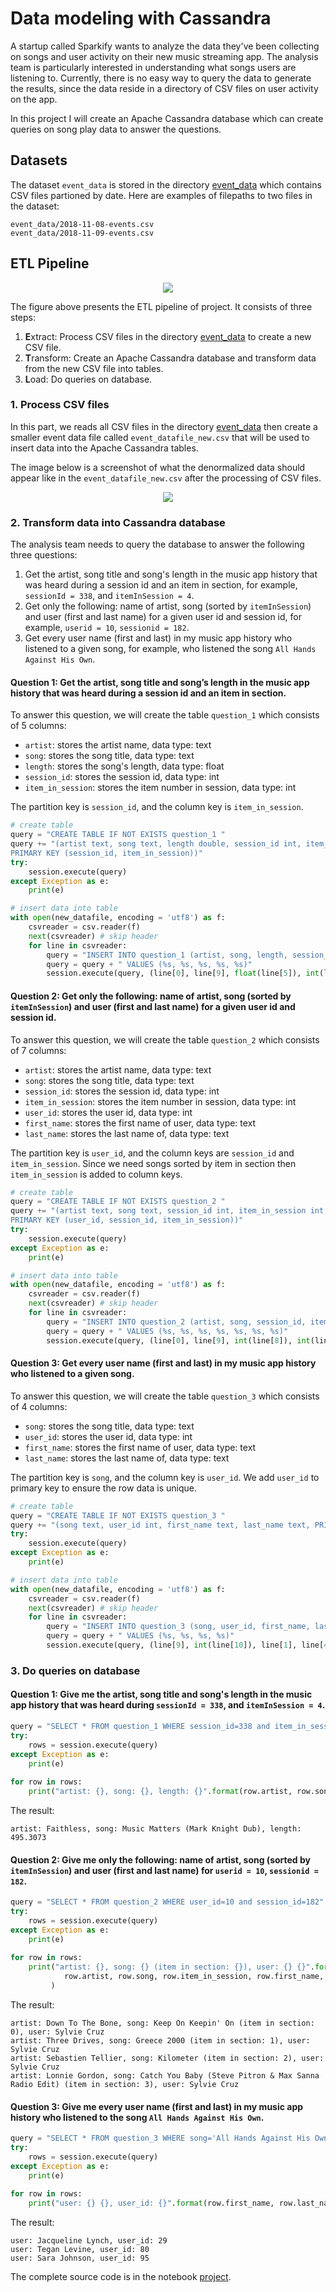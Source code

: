 # Data modeling with Cassandra

A startup called Sparkify wants to analyze the data they've been collecting on songs and user activity on their new music streaming app. The analysis team is particularly interested in understanding what songs users are listening to. Currently, there is no easy way to query the data to generate the results, since the data reside in a directory of CSV files on user activity on the app.

In this project I will create an Apache Cassandra database which can create queries on song play data to answer the questions.

## Datasets

The dataset `event_data` is stored in the directory [event_data](event_data/)   which contains CSV files partioned by date. Here are examples of filepaths to two files in the dataset:

```
event_data/2018-11-08-events.csv
event_data/2018-11-09-events.csv
```

## ETL Pipeline

<p align="center">
<img src="images/pipeline.svg"/>
</p>

The figure above presents the ETL pipeline of project. It consists of three steps:

1. **E**xtract: Process CSV files in the directory [event_data](event_data/) to create a new CSV file.
2. **T**ransform: Create an Apache Cassandra database and transform data from the new CSV file into tables.
3. **L**oad: Do queries on database.

### 1. Process CSV files

In this part, we reads all CSV files in the directory [event_data](event_data/) then create a smaller event data file called `event_datafile_new.csv` that will be used to insert data into the Apache Cassandra tables.

The image below is a screenshot of what the denormalized data should appear like in the `event_datafile_new.csv` after the processing of CSV files.

<p align="center">
<img src="images/image_event_datafile_new.jpg"/>
</p>

### 2. Transform data into Cassandra database

The analysis team needs to query the database to answer the following three questions:
1. Get the artist, song title and song's length in the music app history that was heard during a session id and an item in section, for example, `sessionId = 338`, and `itemInSession = 4`.
2. Get only the following: name of artist, song (sorted by `itemInSession`) and user (first and last name) for a given user id and session id, for example, `userid = 10`, `sessionid = 182`.
3. Get every user name (first and last) in my music app history who listened to a given song, for example, who listened the song `All Hands Against His Own`.

#### Question 1: Get the artist, song title and song’s length in the music app history that was heard during a session id and an item in section.

To answer this question, we will create the table  `question_1`  which consists of 5 columns:

-   `artist`: stores the artist name, data type: text
-   `song`: stores the song title, data type: text
-   `length`: stores the song's length, data type: float
-   `session_id`: stores the session id, data type: int
-   `item_in_session`: stores the item number in session, data type: int

The partition key is  `session_id`, and the column key is  `item_in_session`.

```Python
# create table
query = "CREATE TABLE IF NOT EXISTS question_1 "
query += "(artist text, song text, length double, session_id int, item_in_session int, \
PRIMARY KEY (session_id, item_in_session))"
try:
    session.execute(query)
except Exception as e:
    print(e)

# insert data into table
with open(new_datafile, encoding = 'utf8') as f:
    csvreader = csv.reader(f)
    next(csvreader) # skip header
    for line in csvreader:
        query = "INSERT INTO question_1 (artist, song, length, session_id, item_in_session)"
        query = query + " VALUES (%s, %s, %s, %s, %s)"
        session.execute(query, (line[0], line[9], float(line[5]), int(line[8]), int(line[3])))
```

#### Question 2: Get only the following: name of artist, song (sorted by `itemInSession`) and user (first and last name) for a given user id and session id.

To answer this question, we will create the table  `question_2`  which consists of 7 columns:

-   `artist`: stores the artist name, data type: text
-   `song`: stores the song title, data type: text
-   `session_id`: stores the session id, data type: int
-   `item_in_session`: stores the item number in session, data type: int
-   `user_id`: stores the user id, data type: int
-   `first_name`: stores the first name of user, data type: text
-   `last_name`: stores the last name of, data type: text

The partition key is  `user_id`, and the column keys are  `session_id`  and  `item_in_session`. Since we need songs sorted by item in section then  `item_in_session`  is added to column keys.

```Python
# create table
query = "CREATE TABLE IF NOT EXISTS question_2 "
query += "(artist text, song text, session_id int, item_in_session int, user_id int, first_name text, last_name text, \
PRIMARY KEY (user_id, session_id, item_in_session))"
try:
    session.execute(query)
except Exception as e:
    print(e)

# insert data into table
with open(new_datafile, encoding = 'utf8') as f:
    csvreader = csv.reader(f)
    next(csvreader) # skip header
    for line in csvreader:
        query = "INSERT INTO question_2 (artist, song, session_id, item_in_session, user_id, first_name, last_name)"
        query = query + " VALUES (%s, %s, %s, %s, %s, %s, %s)"
        session.execute(query, (line[0], line[9], int(line[8]), int(line[3]), int(line[10]), line[1], line[4])) 
```

#### Question 3: Get every user name (first and last) in my music app history who listened to a given song.

To answer this question, we will create the table  `question_3`  which consists of 4 columns:

-   `song`: stores the song title, data type: text
-   `user_id`: stores the user id, data type: int
-   `first_name`: stores the first name of user, data type: text
-   `last_name`: stores the last name of, data type: text

The partition key is  `song`, and the column key is  `user_id`. We add  `user_id`  to primary key to ensure the row data is unique.

```Python
# create table
query = "CREATE TABLE IF NOT EXISTS question_3 "
query += "(song text, user_id int, first_name text, last_name text, PRIMARY KEY (song, user_id))"
try:
    session.execute(query)
except Exception as e:
    print(e)

# insert data into table
with open(new_datafile, encoding = 'utf8') as f:
    csvreader = csv.reader(f)
    next(csvreader) # skip header
    for line in csvreader:
        query = "INSERT INTO question_3 (song, user_id, first_name, last_name)"
        query = query + " VALUES (%s, %s, %s, %s)"
        session.execute(query, (line[9], int(line[10]), line[1], line[4])) 
```

### 3. Do queries on database

#### Question 1: Give me the artist, song title and song's length in the music app history that was heard during `sessionId = 338`, and `itemInSession = 4`.

```Python
query = "SELECT * FROM question_1 WHERE session_id=338 and item_in_session=4"
try:
    rows = session.execute(query)
except Exception as e:
    print(e)
    
for row in rows:
    print("artist: {}, song: {}, length: {}".format(row.artist, row.song, row.length))
```

The result:
```
artist: Faithless, song: Music Matters (Mark Knight Dub), length: 495.3073
```

#### Question 2: Give me only the following: name of artist, song (sorted by `itemInSession`) and user (first and last name) for `userid = 10`, `sessionid = 182`.

```Python
query = "SELECT * FROM question_2 WHERE user_id=10 and session_id=182"
try:
    rows = session.execute(query)
except Exception as e:
    print(e)
    
for row in rows:
    print("artist: {}, song: {} (item in section: {}), user: {} {}".format(
            row.artist, row.song, row.item_in_session, row.first_name, row.last_name)
         )
```

The result:
```
artist: Down To The Bone, song: Keep On Keepin' On (item in section: 0), user: Sylvie Cruz
artist: Three Drives, song: Greece 2000 (item in section: 1), user: Sylvie Cruz
artist: Sebastien Tellier, song: Kilometer (item in section: 2), user: Sylvie Cruz
artist: Lonnie Gordon, song: Catch You Baby (Steve Pitron & Max Sanna Radio Edit) (item in section: 3), user: Sylvie Cruz
```

#### Question 3: Give me every user name (first and last) in my music app history who listened to the song `All Hands Against His Own`.

```Python
query = "SELECT * FROM question_3 WHERE song='All Hands Against His Own'"
try:
    rows = session.execute(query)
except Exception as e:
    print(e)
    
for row in rows:
    print("user: {} {}, user_id: {}".format(row.first_name, row.last_name, row.user_id))
```

The result:
```
user: Jacqueline Lynch, user_id: 29
user: Tegan Levine, user_id: 80
user: Sara Johnson, user_id: 95
```

The complete source code is in the notebook [project](project.ipynb).